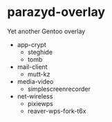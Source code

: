 # parazyd-overlay
Yet another Gentoo overlay

* app-crypt
	* steghide
	* tomb
* mail-client
	* mutt-kz
* media-video
	* simplescreenrecorder
* net-wireless
	* pixiewps
	* reaver-wps-fork-t6x
